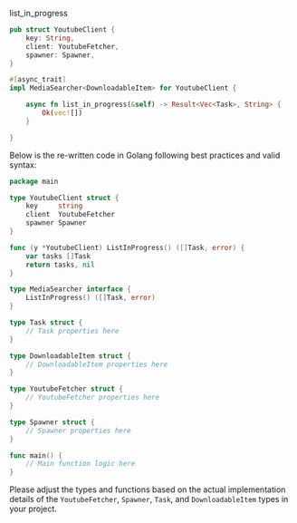 list_in_progress

```rust
pub struct YoutubeClient {
    key: String,
    client: YoutubeFetcher,
    spawner: Spawner,
}

#[async_trait]
impl MediaSearcher<DownloadableItem> for YoutubeClient {

    async fn list_in_progress(&self) -> Result<Vec<Task>, String> {
        Ok(vec![])
    }

}
```


Below is the re-written code in Golang following best practices and valid syntax:
```go
package main

type YoutubeClient struct {
    key     string
    client  YoutubeFetcher
    spawner Spawner
}

func (y *YoutubeClient) ListInProgress() ([]Task, error) {
    var tasks []Task
    return tasks, nil
}

type MediaSearcher interface {
    ListInProgress() ([]Task, error)
}

type Task struct {
    // Task properties here
}

type DownloadableItem struct {
    // DownloadableItem properties here
}

type YoutubeFetcher struct {
    // YoutubeFetcher properties here
}

type Spawner struct {
    // Spawner properties here
}

func main() {
    // Main function logic here
}
```

Please adjust the types and functions based on the actual implementation details of the `YoutubeFetcher`, `Spawner`, `Task`, and `DownloadableItem` types in your project.